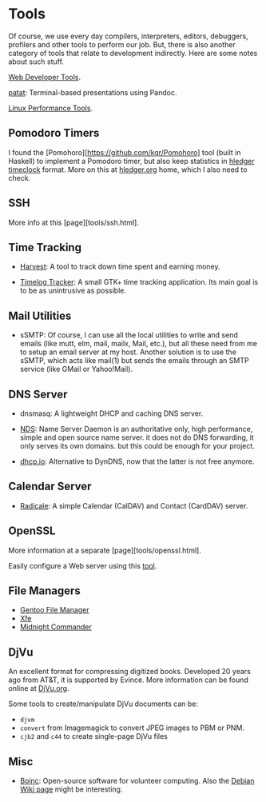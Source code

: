 Tools
=====

Of course, we use every day compilers, interpreters, editors, debuggers,
profilers and other tools to perform our job.  But, there is also another
category of tools that relate to development indirectly.  Here are some notes
about such stuff.

[Web Developer Tools](https://www.browserling.com/tools).

[patat](https://github.com/jaspervdj/patat):
Terminal-based presentations using Pandoc.

[Linux Performance Tools](http://brendangregg.com/linuxperf.html).

Pomodoro Timers
---------------

I found the [Pomohoro][https://github.com/kqr/Pomohoro] tool (built in Haskell)
to implement a Pomodoro timer, but also keep statistics in
[hledger timeclock](http://hledger.org/timeclock.html) format.
More on this at [hledger.org](http://hledger.org/) home, which I also need to check.


SSH
---

More info at this [page][tools/ssh.html].


Time Tracking
-------------

 - [Harvest](http://harvestapp.com/): A tool to track down time spent and
   earning money.

 - [Timelog Tracker](http://mg.pov.lt/gtimelog/):
   A small GTK+ time tracking application.
   Its main goal is to be as unintrusive as possible.

Mail Utilities
--------------

- sSMTP: Of course, I can use all the local utilities to write and send emails
  (like mutt, elm, mail, mailx, Mail, etc.), but all these need from me to
  setup an email server at my host.  Another solution is to use the sSMTP, which
  acts like mail(1) but sends the emails through an SMTP service (like GMail or
  Yahoo!Mail).

DNS Server
----------

 - dnsmasq: A lightweight DHCP and caching DNS server.

 - [NDS](http://www.nlnetlabs.nl/projects/nsd/):
   Name Server Daemon is an authoritative only, high performance, simple and
   open source name server.  it does not do DNS forwarding, it only serves its
   own domains. but this could be enough for your project.

 - [dhcp.io](http://http//dhcp.io/):
   Alternative to DynDNS, now that the latter is not free anymore.

Calendar Server
---------------

 - [Radicale](http://radicale.org/):
   A simple Calendar (CalDAV) and Contact (CardDAV) server.

OpenSSL
-------

More information at a separate [page][tools/openssl.html].

Easily configure a Web server using this [tool](https://cipherli.st/).


File Managers
-------------

 - [Gentoo File Manager](http://obsession.se/gentoo/)
 - [Xfe](http://roland65.free.fr/xfe/)
 - [Midnight Commander](https://midnight-commander.org/)

DjVu
----

An excellent format for compressing digitized books.  Developed 20 years ago
from AT&T, it is supported by Evince.  More information can be found online
at [DjVu.org](http://djvu.org/).

Some tools to create/manipulate DjVu documents can be:

 - `djvm`
 - `convert` from Imagemagick to convert JPEG images to PBM or PNM.
 - `cjb2` and `c44` to create single-page DjVu files

Misc
----

 - [Boinc](https://boinc.berkeley.edu/):
   Open-source software for volunteer computing.  Also the
   [Debian Wiki page](https://wiki.debian.org/BOINC) might be interesting.
